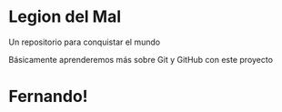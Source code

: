 # Legion del Mal
Un repositorio para conquistar el mundo

Básicamente aprenderemos más sobre Git y GitHub con este proyecto


# Fernando!

